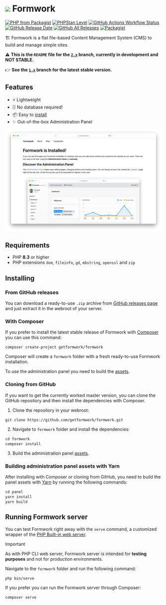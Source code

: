 # <img src="panel/assets/images/icon.svg" height="28"> Formwork

[![PHP from Packagist](https://img.shields.io/packagist/php-v/getformwork/formwork.svg?color=%237a86b8&version=2.x-dev)](#requirements)
[![PHPStan Level](https://img.shields.io/badge/PHPStan-level%208-brightgreen)](https://github.com/phpstan/phpstan)
[![GitHub Actions Workflow Status](https://img.shields.io/github/actions/workflow/status/getformwork/formwork/check.yaml)](https://github.com/getformwork/formwork/actions/workflows/check.yaml)
[![GitHub Release Date](https://img.shields.io/github/release-date/getformwork/formwork.svg)](https://github.com/getformwork/formwork/releases/latest)
[![GitHub All Releases](https://img.shields.io/github/downloads/getformwork/formwork/total.svg)](https://github.com/getformwork/formwork/releases)
[![Packagist](https://img.shields.io/packagist/dt/getformwork/formwork.svg?color=%23f28d1a&label=Packagist%20downloads)](https://packagist.org/packages/getformwork/formwork)

🏗 Formwork is a flat file-based Content Management System (CMS) to build and manage simple sites.

⚠️ **This is the `README` file for the [`2.x`](https://github.com/getformwork/formwork/tree/2.x) branch, currently in development and NOT STABLE.**

👉 **See the [`1.x`](https://github.com/getformwork/formwork/tree/1.x) branch for the latest stable version.**

## Features
- ⚡️ Lightweight
- 🗄 No database required!
- 📦 Easy to [install](#installing)
- ✨ Out-of-the-box Administration Panel

![](site/pages/index/formwork.png)

## Requirements
- PHP **8.3** or higher
- PHP extensions `dom`, `fileinfo`, `gd`, `mbstring`, `openssl` and `zip`

## Installing

### From GitHub releases
You can download a ready-to-use `.zip` archive from [GitHub releases page](https://github.com/getformwork/formwork/releases) and just extract it in the webroot of your server.

### With Composer
If you prefer to install the latest stable release of Formwork with [Composer](https://getcomposer.org/) you can use this command:

```shell
composer create-project getformwork/formwork
```

Composer will create a `formwork` folder with a fresh ready-to-use Formwork installation.

To use the administration panel you need to build the [assets](#building-administration-panel-assets-with-yarn).

### Cloning from GitHub
If you want to get the currently worked master version, you can clone the GitHub repository and then install the dependencies with Composer.

1. Clone the repository in your webroot:

```shell
git clone https://github.com/getformwork/formwork.git
```

2. Navigate to `formwork` folder and install the dependencies:

```shell
cd formwork
composer install
```

3. Build the administration panel [assets](#building-administration-panel-assets-with-yarn).

### Building administration panel assets with Yarn
After installing with Composer or cloning from GitHub, you need to build the panel assets with [Yarn](https://yarnpkg.com/) by running the following commands:

```shell
cd panel
yarn install
yarn build
```

## Running Formwork server

You can test Formwork right away with the `serve` command, a customized wrapper of the [PHP Built-in web server](https://www.php.net/manual/en/features.commandline.webserver.php).

> [!IMPORTANT]
> As with PHP CLI web server, Formwork server is intended for **testing purposes** and not for production environments.

Navigate to the `formwork` folder and run the following command:

```shell
php bin/serve
```

If you prefer you can run the Formwork server through Composer:

```shell
composer serve
```
